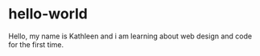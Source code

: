 # hello-world


Hello, my name is Kathleen and i am learning about web design and code for the first time. 
